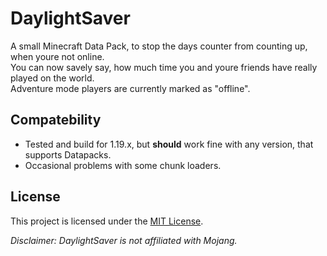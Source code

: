 # DaylightSaver

A small Minecraft Data Pack, to stop the days counter from counting up, when youre not online.  
You can now savely say, how much time you and youre friends have really played on the world.  
Adventure mode players are currently marked as "offline".

## Compatebility
- Tested and build for 1.19.x, but **should** work fine with any version, that supports Datapacks.
- Occasional problems with some chunk loaders.

## License

This project is licensed under the [MIT License](LICENSE).

*Disclaimer: DaylightSaver is not affiliated with Mojang.*
